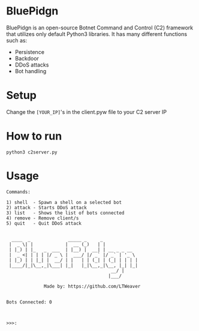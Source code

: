 # BluePidgn
BluePidgn is an open-source Botnet Command and Control (C2) framework that utilizes only default Python3 libraries. 
It has many different functions such as:
* Persistence
* Backdoor
* DDoS attacks
* Bot handling

# Setup
Change the ```[YOUR_IP]```'s in the client.pyw file to your C2 server IP

# How to run
```python3 c2server.py```

# Usage
```
Commands:

1) shell  - Spawn a shell on a selected bot
2) attack - Starts DDoS attack
3) list   - Shows the list of bots connected
4) remove - Remove client/s
5) quit   - Quit DDoS attack


  ____  _              _____ _     _
 |  _ \| |            |  __ (_)   | |
 | |_) | |_   _  ___  | |__) |  __| | __ _ _ __
 |  _ <| | | | |/ _ \ |  ___/ |/ _` |/ _` | '_ \
 | |_) | | |_| |  __/ | |   | | (_| | (_| | | | |
 |____/|_|\__,_|\___| |_|   |_|\__,_|\__, |_| |_|
                                       __/ |
                                      |___/

              Made by: https://github.com/LTWeaver


Bots Connected: 0



>>>:
```
